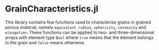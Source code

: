 # GrainCharacteristics.jl

This library contains few functions used to characterize grains in grained
porous material, namely `equivalent_radius`, `sphericity`, `convexity` and
`elongation`. These functions can be applied to two- and three-dimensional
arrays with element type `Bool` where `true` means that the element belongs to
the grain and `false` means otherwise.
